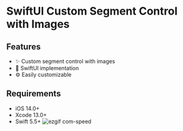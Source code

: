 # SwiftUI Custom Segment Control with Images

## Features

- ✨ Custom segment control with images
- 🚀 SwiftUI implementation
- ⚙️ Easily customizable

## Requirements

- iOS 14.0+
- Xcode 13.0+
- Swift 5.5+
![ezgif com-speed](https://github.com/madhurirathaur/SegmentWithImage-SwiftUI/assets/832029/e72dda08-652e-4086-ae31-3336ff4cfef5)
